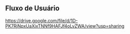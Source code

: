 ## Fluxo de Usuário
https://drive.google.com/file/d/1D-PK7RjNpxUaXixTNNf9HAFJf4oLvZWA/view?usp=sharing
